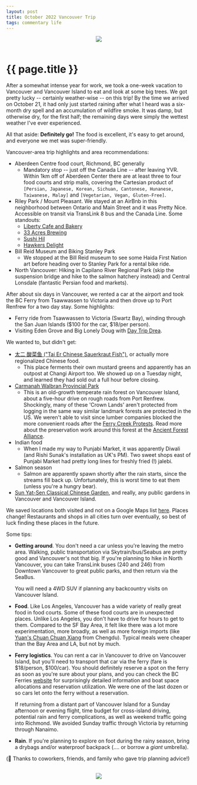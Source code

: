 ```yaml
---
layout: post
title: October 2022 Vancouver Trip
tags: commentary life
---
```


<div style="text-align: center;">
    <img src="https://user-images.githubusercontent.com/353255/199410260-a1cd4918-ba1b-44b2-9c2d-d150fc1117d1.png" style="max-width: 75%; height: auto;">
</div><br>

# {{ page.title }}

After a somewhat intense year for work, we took a one-week vacation to Vancouver
and Vancouver Island to eat and look at some big trees. We got pretty lucky --
certainly weather-wise -- on this trip! By the time we arrived on October 21, it
had only just started raining after what I heard was a six-month dry spell and
an accumulation of wildfire smoke. It was damp, but otherwise dry, for the first
half; the remaining days were simply the wettest weather I've ever
experienced.

All that aside: **Definitely go!** The food is excellent, it's easy to get
around, and everyone we met was super-friendly.

Vancouver-area trip highlights and area recommendations:

- Aberdeen Centre food court, Richmond, BC generally
  * Mandatory stop -- just off the Canada Line -- after leaving YVR. Within 1km
    off of Aberdeen Center there are at least three to four food courts and
    strip malls, covering the Cartesian product of `[Persian, Japanese, Korean,
    Sichuan, Cantonese, Hunanese, Taiwanese, Malay]` and `[Vegetarian, Vegan,
    Gluten-Free]`.
- Riley Park / Mount Pleasant. We stayed at an AirBnb in this neighborhood
  between Ontario and Main Street and it was Pretty Nice. Accessible on transit
  via TransLink 8 bus and the Canada Line. Some standouts:
  * [Liberty Cafe and Bakery](https://www.liberty-bakery.com/)
  * [33 Acres Brewing](https://www.instagram.com/33acresbrewing/?hl=en)
  * [Sushi Hil](https://www.instagram.com/sushihil_restaurant/?hl=en)
  * [Hawkers Delight](https://www.instagram.com/hawkersdelightdeli/?hl=en)
- Bill Reid Museum and Biking Stanley Park
  * We stopped at the Bill Reid museum to see some Haida First Nation art before
    heading over to Stanley Park for a rental bike ride.
- North Vancouver: Hiking in Capilano River Regional Park (skip the suspension
  bridge and hike to the salmon hatchery instead) and Central Lonsdale
  (fantastic Persian food and markets).

After about six days in Vancouver, we rented a car at the airport and took the
BC Ferry from Tsawwassen to Victoria and then drove up to Port Renfrew for a two
day stay. Some highlights:

- Ferry ride from Tsawwassen to Victoria (Swartz Bay), winding through the San
  Juan Islands ($100 for the car, $18/per person).
- Visiting Eden Grove and Big Lonely Doug with [Day Trip
  Drea](http://daytripdrea.com/hiking-day-trips-and-overnight-adventures-vancouver-island/).

We wanted to, but didn't get:

- [太二 酸菜鱼 ("Tai Er Chinese Sauerkraut
  Fish")](https://www.yelp.ca/biz/chinese-sauerkraut-fish-richmond-3), or
  actually more regionalized Chinese food.
  * This place ferments their own mustard greens and apparently has an outpost
    at Changi Airport too. We showed up on a Tuesday night, and learned they had
    sold out a full hour before closing.
- [Carmanah Walbran Provincial
  Park](https://vancouverisland.com/things-to-do-and-see/parks-and-trails/vancouver-island-bc-islands/carmanah-walbran-provincial-park/)
  * This is an old-growth temperate rain forest on Vancouver Island, about a
    five-hour drive on rough roads from Port Renfrew. Shockingly, many of these
    'Crown Lands' aren't protected from logging in the same way similar landmark
    forests are protected in the US. We weren't able to visit since lumber
    companies blocked the more convenient roads after the [Ferry Creek
    Protests](https://thenarwhal.ca/topics/fairy-creek-blockade/). Read more
    about the preservation work around this forest at the [Ancient Forest
    Alliance](https://ancientforestalliance.org/).
- Indian food
  * When I made my way to Punjabi Market, it was apparently Diwali (and Rishi
    Sunak's installation as UK's PM). Two sweet shops east of Punjabi Market had
    pretty long lines for freshly fried (!) jalebi.
- Salmon season
  * Salmon are apparently spawn shortly after the rain starts, since the streams
    fill back up. Unfortunately, this is worst time to eat them (unless you're a
    hungry bear).
- [Sun Yat-Sen Classical Chinese Garden](https://vancouverchinesegarden.com/),
  and really, any public gardens in Vancouver and Vancouver Island.

We saved locations both visited and not on a Google Maps list
[here](https://goo.gl/maps/4UWHFxwmomW5HH9x8). Places change!  Restaurants and
shops in all cities turn over eventually, so best of luck finding these places
in the future.

Some tips:

- **Getting around**. You don't need a car unless you're leaving the metro
  area. Walking, public transportation via Skytrain/bus/Seabus are pretty good
  and Vancouver's not that big. If you're planning to hike in North Vancouver,
  you can take TransLink buses (240 and 246) from Downtown Vancouver to great
  public parks, and then return via the SeaBus.

  You will need a 4WD SUV if planning any backcountry visits on Vancouver
  Island.
- **Food**. Like Los Angeles, Vancouver has a wide variety of really great food
  in food courts. Some of these food courts are in unexpected places. Unlike Los
  Angeles, you don't have to drive for hours to get to them. Compared to the SF
  Bay Area, it felt like there was a lot more experimentation, more broadly, as
  well as more foreign imports (like [Yuan's Chuan Chuan
  Xiang](https://foodology.ca/yuans-chuan-chuan-xiang/) from Chengdu). Typical
  meals were cheaper than the Bay Area and LA, but not by much.
- **Ferry logistics**. You can rent a car in Vancouver to drive on Vancouver
  Island, but you'll need to transport that car via the ferry (fare is
  $18/person, $100/car). You should definitely reserve a spot on the ferry as
  soon as you're sure about your plans, and you can check the BC Ferries
  [website](https://www.bcferries.com/current-conditions/TSA-SWB) for
  surprisingly detailed information and boat space allocations and reservation
  utilization. We were one of the last dozen or so cars let onto the ferry
  without a reservation.

  If returning from a distant part of Vancouver Island for a Sunday afternoon or
  evening flight, time budget for cross-island driving, potential rain and ferry
  complications, as well as weekend traffic going into Richmond. We avoided
  Sunday traffic through Victoria by returning through Nanaimo.
- **Rain**. If you're planning to explore on foot during the rainy season, bring
  a drybags and/or waterproof backpack (.... or borrow a _giant_ umbrella).
  
(🙏 Thanks to coworkers, friends, and family who gave trip planning advice!)

<br>
<div style="text-align: center;">
    <img src="https://user-images.githubusercontent.com/353255/199408001-f9fdca7f-9e6d-4ba6-90cb-e6b814377f51.gif" style="max-width: 200%; height: auto;">
</div>
<br>
